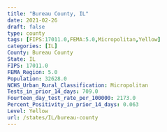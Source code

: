 ```yaml
---
title: "Bureau County, IL"
date: 2021-02-26
draft: false
type: county
tags: [FIPS:17011.0,FEMA:5.0,Micropolitan,Yellow]
categories: [IL]
County: Bureau County
State: IL
FIPS: 17011.0
FEMA_Region: 5.0
Population: 32628.0
NCHS_Urban_Rural_Classification: Micropolitan
Tests_in_prior_14_days: 709.0
Fourteen_day_test_rate_per_100000: 2173.0
Percent_Positivity_in_prior_14_days: 0.063
Level: Yellow
url: /states/IL/bureau-county
---
```



